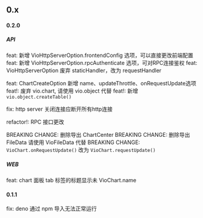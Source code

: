 ## 0.x

#### 0.2.0

##### API

feat: 新增 VioHttpServerOption.frontendConfig 选项，可以直接更改前端配置
feat: 新增 VioHttpServerOption.rpcAuthenticate 选项，可对RPC连接鉴权
feat: VioHttpServerOption 废弃 staticHandler，改为 requestHandler

feat: ChartCreateOption 新增 name、updateThrottle、onRequestUpdate选项
feat!: 废弃 vio.chart, 请使用 vio.object 代替
feat!: 新增 `vio.object.createTable()`

fix: http server 关闭连接应断开所有http连接

refactor!: RPC 接口更改

BREAKING CHANGE: 删除导出 ChartCenter
BREAKING CHANGE: 删除导出 FileData 请使用 VioFileData 代替
BREAKING CHANGE: `VioChart.onRequestUpdate()` 改为 `VioChart.requestUpdate()`

##### WEB

feat: chart 面板 tab 标签的标题显示未 VioChart.name

#### 0.1.1

fix: deno 通过 npm 导入无法正常运行
